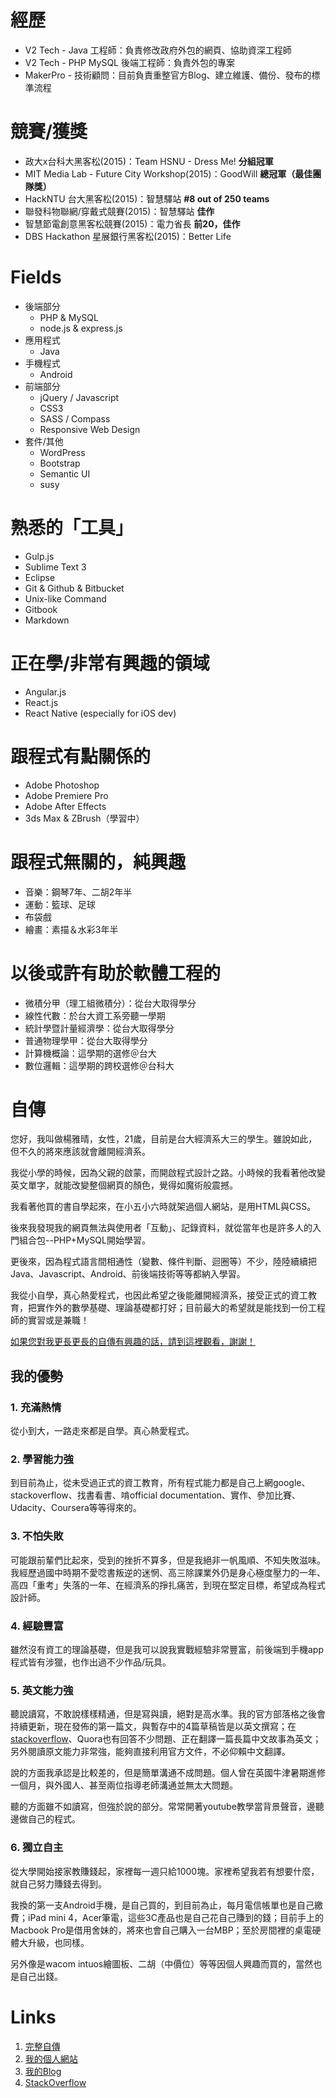 ﻿# 經歷
- V2 Tech - Java 工程師：負責修改政府外包的網頁、協助資深工程師
- V2 Tech - PHP MySQL 後端工程師：負責外包的專案
- MakerPro - 技術顧問：目前負責重整官方Blog、建立維護、備份、發布的標準流程

# 競賽/獲獎
- 政大x台科大黑客松(2015)：Team HSNU - Dress Me! __分組冠軍__
- MIT Media Lab - Future City Workshop(2015)：GoodWill __總冠軍（最佳團隊獎）__
- HackNTU 台大黑客松(2015)：智慧驛站 __#8 out of 250 teams__
- 聯發科物聯網/穿戴式競賽(2015)：智慧驛站 __佳作__
- 智慧節電創意黑客松競賽(2015)：電力省長 __前20，佳作__
- DBS Hackathon 星展銀行黑客松(2015)：Better Life

# Fields
- 後端部分
	- PHP & MySQL
	- node.js & express.js
- 應用程式
	- Java
- 手機程式
	- Android
- 前端部分
	- jQuery / Javascript
	- CSS3
	- SASS / Compass
	- Responsive Web Design
- 套件/其他
	- WordPress
	- Bootstrap
	- Semantic UI
	- susy

# 熟悉的「工具」
- Gulp.js
- Sublime Text 3
- Eclipse
- Git & Github & Bitbucket
- Unix-like Command
- Gitbook
- Markdown

# 正在學/非常有興趣的領域
- Angular.js
- React.js
- React Native (especially for iOS dev)

# 跟程式有點關係的
- Adobe Photoshop
- Adobe Premiere Pro
- Adobe After Effects
- 3ds Max & ZBrush（學習中）

# 跟程式無關的，純興趣
- 音樂：鋼琴7年、二胡2年半
- 運動：籃球、足球
- 布袋戲
- 繪畫：素描＆水彩3年半

# 以後或許有助於軟體工程的
- 微積分甲（理工組微積分）：從台大取得學分
- 線性代數：於台大資工系旁聽一學期
- 統計學暨計量經濟學：從台大取得學分
- 普通物理學甲：從台大取得學分
- 計算機概論：這學期的選修＠台大
- 數位邏輯：這學期的跨校選修＠台科大

# 自傳

您好，我叫做楊雅晴，女性，21歲，目前是台大經濟系大三的學生。雖說如此，但不久的將來應該就會離開經濟系。

我從小學的時候，因為父親的啟蒙，而開啟程式設計之路。小時候的我看著他改變英文單字，就能改變整個網頁的顏色，覺得如魔術般震撼。

我看著他買的書自學起來，在小五小六時就架過個人網站，是用HTML與CSS。

後來我發現我的網頁無法與使用者「互動」、記錄資料，就從當年也是許多人的入門組合包--PHP+MySQL開始學習。

更後來，因為程式語言間相通性（變數、條件判斷、迴圈等）不少，陸陸續續把Java、Javascript、Android、前後端技術等等都納入學習。

我從小自學，真心熱愛程式，也因此希望之後能離開經濟系，接受正式的資工教育，把實作外的數學基礎、理論基礎都打好；目前最大的希望就是能找到一份工程師的實習或是兼職！

[如果您對我更長更長的自傳有興趣的話，請到這裡觀看，謝謝！](https://github.com/erwaiyang/erwaiyang.github.io/blob/master/me.md)

## 我的優勢
### 1. 充滿熱情
從小到大，一路走來都是自學。真心熱愛程式。

### 2. 學習能力強
到目前為止，從未受過正式的資工教育，所有程式能力都是自己上網google、stackoverflow、找書看書、啃official documentation、實作、參加比賽、Udacity、Coursera等等得來的。

### 3. 不怕失敗
可能跟前輩們比起來，受到的挫折不算多，但是我絕非一帆風順、不知失敗滋味。
我經歷過國中時期不愛唸書叛逆的迷惘、高三除課業外仍是身心極度壓力的一年、高四「重考」失落的一年、在經濟系的掙扎痛苦，到現在堅定目標，希望成為程式設計師。

### 4. 經驗豐富
雖然沒有資工的理論基礎，但是我可以說我實戰經驗非常豐富，前後端到手機app程式皆有涉獵，也作出過不少作品/玩具。

### 5. 英文能力強
聽說讀寫，不敢說樣樣精通，但是寫與讀，絕對是高水準。我的官方部落格之後會持續更新，現在發佈的第一篇文，與暫存中的4篇草稿皆是以英文撰寫；在[stackoverflow](http://stackoverflow.com/users/1951139/erwai)、Quora也有回答不少問題、正在翻譯一篇長篇中文故事為英文；另外閱讀原文能力非常強，能夠直接利用官方文件，不必仰賴中文翻譯。

說的方面我承認是比較差的，但是簡單溝通不成問題。個人曾在英國牛津暑期進修一個月，與外國人、甚至兩位指導老師溝通並無太大問題。

聽的方面雖不如讀寫，但強於說的部分。常常開著youtube教學當背景聲音，邊聽邊做自己的程式。

### 6. 獨立自主
從大學開始接家教賺錢起，家裡每一週只給1000塊。家裡希望我若有想要什麼，就自己努力賺錢去得到。

我換的第一支Android手機，是自己買的，到目前為止，每月電信帳單也是自己繳費；iPad mini 4，Acer筆電，這些3C產品也是自己花自己賺到的錢；目前手上的Macbook Pro是借用舍妹的，將來也會自己購入一台MBP；至於房間裡的桌電硬體大升級，也同樣。

另外像是wacom intuos繪圖板、二胡（中價位）等等因個人興趣而買的，當然也是自己出錢。

# Links

1. [完整自傳](https://github.com/erwaiyang/erwaiyang.github.io/blob/master/me.md)
2. [我的個人網站](http://erwaiyang.github.io/)
3. [我的Blog](http://erwaiyang.github.io/blog) 
4. [StackOverflow](http://stackoverflow.com/users/1951139/erwai)